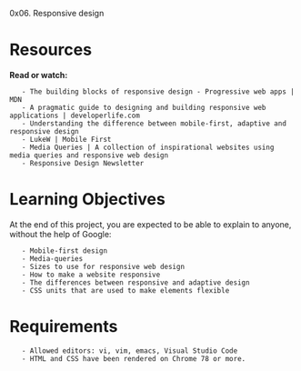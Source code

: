 0x06. Responsive design

# Resources

**Read or watch:**

       - The building blocks of responsive design - Progressive web apps | MDN
       - A pragmatic guide to designing and building responsive web applications | developerlife.com
       - Understanding the difference between mobile-first, adaptive and responsive design
       - LukeW | Mobile First
       - Media Queries | A collection of inspirational websites using media queries and responsive web design
       - Responsive Design Newsletter

# Learning Objectives
At the end of this project, you are expected to be able to explain to anyone, without the help of Google:

       - Mobile-first design
       - Media-queries
       - Sizes to use for responsive web design
       - How to make a website responsive
       - The differences between responsive and adaptive design
       - CSS units that are used to make elements flexible

# Requirements

       - Allowed editors: vi, vim, emacs, Visual Studio Code
       - HTML and CSS have been rendered on Chrome 78 or more.